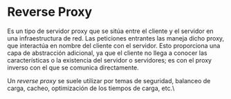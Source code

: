 # Reverse Proxy

Es un tipo de servidor proxy que se sitúa entre el cliente y el servidor en una infraestructura de red. Las peticiones entrantes las maneja dicho proxy, que interactúa en nombre del cliente con el servidor. Esto proporciona una capa de abstracción adicional, ya que el cliente no llega a conocer las características o la existencia del servidor o servidores; es con el proxy inverso con el que se comunica directamente.

Un _reverse proxy_ se suele utilizar por temas de seguridad, balanceo de carga, cacheo, optimización de los tiempos de carga, etc.\
